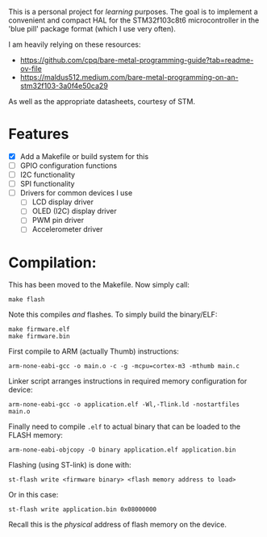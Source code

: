 This is a personal project for *learning* purposes. The goal is to implement a convenient and compact HAL for the STM32f103c8t6 microcontroller in the 'blue pill' package format (which I use very often).

I am heavily relying on these resources:

- https://github.com/cpq/bare-metal-programming-guide?tab=readme-ov-file
- https://maldus512.medium.com/bare-metal-programming-on-an-stm32f103-3a0f4e50ca29

As well as the appropriate datasheets, courtesy of STM.

# Features
- [x] Add a Makefile or build system for this
- [ ] GPIO configuration functions
- [ ] I2C functionality
- [ ] SPI functionality
- [ ] Drivers for common devices I use
    - [ ] LCD display driver
    - [ ] OLED (I2C) display driver
    - [ ] PWM pin driver
    - [ ] Accelerometer driver

# Compilation:
This has been moved to the Makefile. Now simply call:
```
make flash
```
Note this compiles *and* flashes. To simply build the binary/ELF:
```
make firmware.elf
make firmware.bin
```

First compile to ARM (actually Thumb) instructions:
```
arm-none-eabi-gcc -o main.o -c -g -mcpu=cortex-m3 -mthumb main.c
```
Linker script arranges instructions in required memory configuration for device:
```
arm-none-eabi-gcc -o application.elf -Wl,-Tlink.ld -nostartfiles main.o
```
Finally need to compile `.elf` to actual binary that can be loaded to the FLASH memory:
```
arm-none-eabi-objcopy -O binary application.elf application.bin
```
Flashing (using ST-link) is done with:
```
st-flash write <firmware binary> <flash memory address to load>
```
Or in this case:
```
st-flash write application.bin 0x08000000
```
Recall this is the *physical* address of flash memory on the device.


